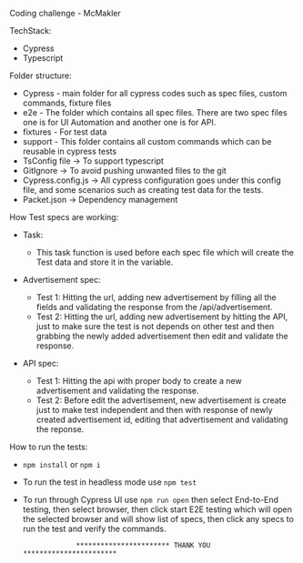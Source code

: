 Coding challenge - McMakler

TechStack:
 - Cypress
 - Typescript


Folder structure:

 - Cypress - main folder for all cypress codes such as spec files, custom commands, fixture files
 - e2e - The folder which contains all spec files. There are two spec files one is for UI Automation and another one is for API.
 - fixtures - For test data
 - support - This folder contains all custom commands which can be reusable in cypress tests
 - TsConfig file -> To support typescript
 - GitIgnore -> To avoid pushing unwanted files to the git
 - Cypress.config.js -> All cypress configuration goes under this config file, and some scenarios such as creating test data for the tests.
 - Packet.json -> Dependency management

How Test specs are working: 
 - Task:
    - This task function is used before each spec file which will create the Test data and store it in the variable. 

 - Advertisement spec: 
    - Test 1: Hitting the url, adding new advertisement by filling all the fields and validating the response from the /api/advertisement.
    - Test 2: Hitting the url, adding new advertisement by hitting the API, just to make sure the test is not depends on other test and then grabbing the newly added advertisement then edit and validate the response. 

 - API spec: 
    - Test 1: Hitting the api with proper body to create a new advertisement and validating the response.
    - Test 2: Before edit the advertisement, new advertisement is create just to make test independent and then with response of newly created advertisement id, editing that advertisement and validating the reponse.


How to run the tests:
 - `npm install` or `npm i`
 - To run the test in headless mode use `npm test`
 - To run through Cypress UI use `npm run open` then select End-to-End testing, then select browser, then click start E2E testing which will open the selected browser and will show list of specs, then click any specs to run the test and verify the commands.


                    *********************** THANK YOU ***********************